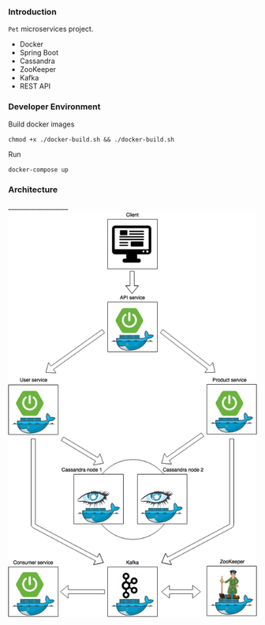 ### Introduction

`Pet` microservices project.

* Docker
* Spring Boot
* Cassandra
* ZooKeeper
* Kafka
* REST API

### Developer Environment

Build docker images
```
chmod +x ./docker-build.sh && ./docker-build.sh
```
Run
```
docker-compose up
```

### Architecture

___________________![](readme/diagram.png)


 